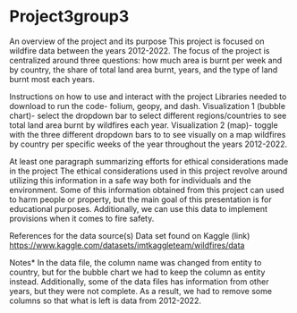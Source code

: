 # Project3group3
An overview of the project and its purpose
  This project is focused on wildfire data between the years 2012-2022. The focus of the project is centralized around three questions: how much area is burnt per week and by country, the share of total land area burnt, years, and the type of land burnt most each years.

Instructions on how to use and interact with the project
Libraries needed to download to run the code- folium, geopy, and dash.
Visualization 1 (bubble chart)- select the dropdown bar to select different regions/countries to see total land area burnt by wildfires each year.
Visualization 2 (map)- toggle with the three different dropdown bars to to see visually on a map wildfires by country per specific weeks of the year throughout the years 2012-2022. 


At least one paragraph summarizing efforts for ethical considerations made in the project
  The ethical considerations used in this project revolve around utilizing this information in a safe way both for individuals and the environment. Some of this information obtained from this project can used to harm people or property, but the main goal of this presentation is for educational purposes. Additionally, we can use this data to implement provisions when it comes to fire safety. 
  
References for the data source(s)
  Data set found on Kaggle (link) https://www.kaggle.com/datasets/imtkaggleteam/wildfires/data
  
Notes*
  In the data file, the column name was changed from entity to country, but for the bubble chart we had to keep the column as entity instead. Additionally, some of the data files has information from other years, but they were not complete. As a result, we had to remove some columns so that what is left is data from 2012-2022.
